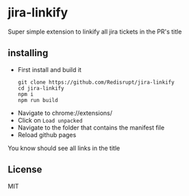 # jira-linkify

Super simple extension to linkify all jira tickets in the PR's title

## installing

- First install and build it
  ```
  git clone https://github.com/Redisrupt/jira-linkify
  cd jira-linkify
  npm i
  npm run build
  ```
- Navigate to chrome://extensions/
- Click on `Load unpacked`
- Navigate to the folder that contains the manifest file
- Reload github pages

You know should see all links in the title

## License
MIT